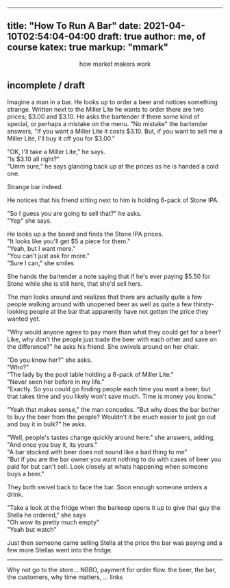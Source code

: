 
---
title: "How To Run A Bar"
date: 2021-04-10T02:54:04-04:00
draft: true
author: me, of course
katex: true
markup: "mmark"
---

<p style="text-align: center;">how market makers work</p>

## incomplete / draft

Imagine a man in a bar. He looks up to order a beer and notices something strange. Written next to the Miller Lite he wants to order there are two prices; $3.00 and $3.10. He asks the bartender if there some kind of special, or perhaps a mistake on the menu. "No mistake" the bartender answers, "If you want a Miller Lite it costs $3.10. But, if you want to sell me a Miller Lite, I'll buy it off you for $3.00." 

"OK, I'll take a Miller Lite," he says.  
"Is $3.10 all right?"  
"Umm sure," he says glancing back up at the prices as he is handed a cold one. 

Strange bar indeed.

He notices that his friend sitting next to him is holding 6-pack of Stone IPA. 

"So I guess you are going to sell that?" he asks.  
"Yep" she says.

He looks up a the board and finds the Stone IPA prices.  
"It looks like you'll get $5 a piece for them."  
"Yeah, but I want more."  
"You can't just ask for more."  
"Sure I can," she smiles  

She hands the bartender a note saying that if he's ever paying $5.50 for Stone while she is still here, that she'd sell hers. 

The man looks around and realizes that there are actually quite a few people walking around with unopened beer as well as quite a few thirsty-looking people at the bar that apparently have not gotten the price they wanted yet.

"Why would anyone agree to pay more than what they could get for a beer? Like, why don't the people just trade the beer with each other and save on the difference?" he asks his friend. She swivels around on her chair.

"Do you know her?" she asks.  
"Who?"  
"The lady by the pool table holding a 6-pack of Miller Lite."  
"Never seen her before in my life."  
"Exactly. So you could go finding people each time you want a beer, but that takes time and you likely won't save much. Time is money you know."

"Yeah that makes sense," the man concedes. "But why does the bar bother to buy the beer from the people? Wouldn't it be much easier to just go out and buy it in bulk?" he asks.  

"Well, people's tastes change quickly around here." she answers, adding, "And once you buy it, its yours."  
"A bar stocked with beer does not sound like a bad thing to me"  
"But if you are the bar owner you want nothing to do with cases of beer you paid for but can't sell. Look closely at whats happening when someone buys a beer."

They both swivel back to face the bar. Soon enough someone orders a drink. 

"Take a look at the fridge when the barkeep opens it up to give that guy the Stella he ordered," she says  
"Oh wow its pretty much empty"  
"Yeah but watch"

Just then someone came selling Stella at the price the bar was paying and a few more Stellas went into the fridge.



--- 
Why not go to the store... NBBO, payment for order flow. 
the beer, the bar, the customers, why time matters, ... links

